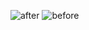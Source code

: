 ![after](https://user-images.githubusercontent.com/105957781/176891232-281a4026-c902-4cda-a6e3-b9ba3751dd8f.png)
![before](https://user-images.githubusercontent.com/105957781/176891235-35061138-5181-4df6-acc3-67a25e9fda06.png)
